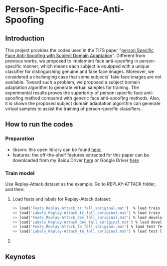 # Person-Specific-Face-Anti-Spoofing
## Introduction
This project provides the codes used in the TIFS paper "[person Specific Face Anti-Spoofing with Subject Domain Adaptation](http://ieeexplore.ieee.org/xpl/login.jsp?tp=&arnumber=7041231&url=http%3A%2F%2Fieeexplore.ieee.org%2Fxpls%2Fabs_all.jsp%3Farnumber%3D7041231)".
Different from previous works, we proposed to implement face anti-spoofing in person-specific manner, which means each subject
is equipped with a unique classifier for distinguishing genuine and fake face images. Moreover, we considered a challenging case that 
some subjects' fake face images are not available. Toward such a problem, we proposed a subject domain adaptation algorithm to 
generate virtual samples for training. The experimental results proves the superiority of person-specific face anti-spoofing method compared
with generic face anti-spoofing methods. Also, it is shown the proposed subject domain adaptation algorithm can generate virtual samples to 
assist the training of person-specific classifiers.
## How to run the codes
### Preparation
* libsvm: this open library can be found [here](http://www.csie.ntu.edu.tw/~cjlin/libsvm/).
* features: the off-the-shelf features extracted for this paper can be downloaded from my Baidu Driver [here](http://pan.baidu.com/s/1hqKmEpe) or Google Driver [here](https://drive.google.com/folderview?id=0B749j8XpVZQ-VFE0OG1hZFpFZXc&usp=sharing)

### Train model

Use Replay-Attack dataset as the example. Go to REPLAY-ATTACK folder, and then:

1. Load feats and labels for Replay-Attack dataset:

   ```bash
   >> load('Feats_Replay-Attack_tr_fall_soriginal.mat')  % load train features
   >> load('Labels_Replay-Attack_tr_fall_soriginal.mat') % load train labels
   >> load('Feats_Replay-Attack_dev_fall_soriginal.mat') % load development features
   >> load('Labels_Replay-Attack_dev_fall_soriginal.mat') % load development labels
   >> load('Feats_Replay-Attack_te_fall_soriginal.mat') % load test features
   >> load('Labels_Replay-Attack_te_fall_soriginal.mat') % load test labels
   ```

2. 
 
## Keynotes

